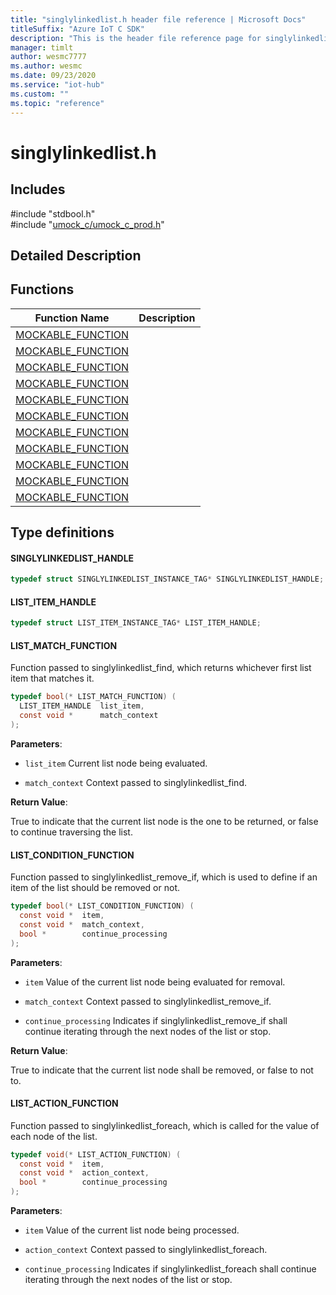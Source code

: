 ```yaml
---                             
title: "singlylinkedlist.h header file reference | Microsoft Docs" 
titleSuffix: "Azure IoT C SDK"            
description: "This is the header file reference page for singlylinkedlist.h in the Azure IoT C SDK. This SDK is used with Azure IoT Hub and Azure IoT Hub Device Provisioning Service"            
manager: timlt                 
author: wesmc7777              
ms.author: wesmc               
ms.date: 09/23/2020                    
ms.service: "iot-hub"             
ms.custom: ""                
ms.topic: "reference"        
---                            
```


# singlylinkedlist.h 

## Includes

\#include "stdbool.h"  
\#include "[umock_c/umock_c_prod.h](umock-c-prod-h.md)"  

## Detailed Description

## Functions

Function Name                  | Description                                
--------------------------------|---------------------------------------------
[MOCKABLE_FUNCTION](./singlylinkedlist-h/mockable-function.md)            | 
[MOCKABLE_FUNCTION](./singlylinkedlist-h/mockable-function.md)            | 
[MOCKABLE_FUNCTION](./singlylinkedlist-h/mockable-function.md)            | 
[MOCKABLE_FUNCTION](./singlylinkedlist-h/mockable-function.md)            | 
[MOCKABLE_FUNCTION](./singlylinkedlist-h/mockable-function.md)            | 
[MOCKABLE_FUNCTION](./singlylinkedlist-h/mockable-function.md)            | 
[MOCKABLE_FUNCTION](./singlylinkedlist-h/mockable-function.md)            | 
[MOCKABLE_FUNCTION](./singlylinkedlist-h/mockable-function.md)            | 
[MOCKABLE_FUNCTION](./singlylinkedlist-h/mockable-function.md)            | 
[MOCKABLE_FUNCTION](./singlylinkedlist-h/mockable-function.md)            | 
[MOCKABLE_FUNCTION](./singlylinkedlist-h/mockable-function.md)            | 

## Type definitions

#### SINGLYLINKEDLIST_HANDLE

```C
typedef struct SINGLYLINKEDLIST_INSTANCE_TAG* SINGLYLINKEDLIST_HANDLE;
```

#### LIST_ITEM_HANDLE

```C
typedef struct LIST_ITEM_INSTANCE_TAG* LIST_ITEM_HANDLE;
```

#### LIST_MATCH_FUNCTION

Function passed to singlylinkedlist_find, which returns whichever first list item that matches it. 

```C
typedef bool(* LIST_MATCH_FUNCTION) (
  LIST_ITEM_HANDLE  list_item,
  const void *      match_context
);
```

**Parameters**:

* `list_item` Current list node being evaluated. 

* `match_context` Context passed to singlylinkedlist_find. 

**Return Value**:

True to indicate that the current list node is the one to be returned, or false to continue traversing the list. 

#### LIST_CONDITION_FUNCTION

Function passed to singlylinkedlist_remove_if, which is used to define if an item of the list should be removed or not. 

```C
typedef bool(* LIST_CONDITION_FUNCTION) (
  const void *  item,
  const void *  match_context,
  bool *        continue_processing
);
```

**Parameters**:

* `item` Value of the current list node being evaluated for removal. 

* `match_context` Context passed to singlylinkedlist_remove_if. 

* `continue_processing` Indicates if singlylinkedlist_remove_if shall continue iterating through the next nodes of the list or stop. 

**Return Value**:

True to indicate that the current list node shall be removed, or false to not to. 

#### LIST_ACTION_FUNCTION

Function passed to singlylinkedlist_foreach, which is called for the value of each node of the list. 

```C
typedef void(* LIST_ACTION_FUNCTION) (
  const void *  item,
  const void *  action_context,
  bool *        continue_processing
);
```

**Parameters**:

* `item` Value of the current list node being processed. 

* `action_context` Context passed to singlylinkedlist_foreach. 

* `continue_processing` Indicates if singlylinkedlist_foreach shall continue iterating through the next nodes of the list or stop. 

